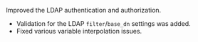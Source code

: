 Improved the LDAP authentication and authorization.

* Validation for the LDAP `filter`/`base_dn` settings was added.
* Fixed various variable interpolation issues.
